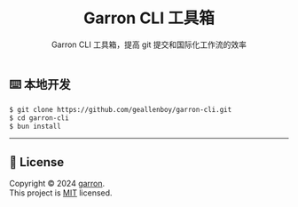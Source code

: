 <div align="center"><a name="readme-top"></a>

<h1 align="center">Garron CLI 工具箱</h1>
Garron CLI 工具箱，提高 git 提交和国际化工作流的效率
</div>

<br/>

## ⌨️ 本地开发

```bash
$ git clone https://github.com/geallenboy/garron-cli.git
$ cd garron-cli
$ bun install
```

---

## 📝 License

Copyright © 2024 [garron][profile-link]. <br />
This project is [MIT](./LICENSE) licensed.

<!-- LINK GROUP -->

[profile-link]: https://github.com/geallenboy
